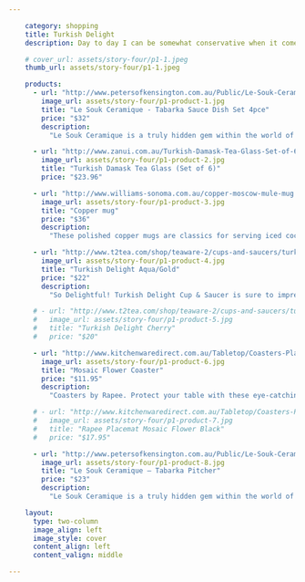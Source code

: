 ```yaml
---

    category: shopping
    title: Turkish Delight
    description: Day to day I can be somewhat conservative when it comes to dinnerware. However, as the sun starts to shine I like to keep a look out for some bright and colourful touches to add to my dinner table. Recently I’ve fallen in love with Turkish inspired pieces - I can’t help but fall in love with the vibrancy of colours and exotic patterns! These beautiful pieces will be making their way out this Spring!

    # cover_url: assets/story-four/p1-1.jpeg
    thumb_url: assets/story-four/p1-1.jpeg

    products:
      - url: "http://www.petersofkensington.com.au/Public/Le-Souk-Ceramique-Tabarka-Sauce-Dish-Set-4pce.aspx"
        image_url: assets/story-four/p1-product-1.jpg
        title: "Le Souk Ceramique - Tabarka Sauce Dish Set 4pce"
        price: "$32"
        description:
          "Le Souk Ceramique is a truly hidden gem within the world of ceramics. Originating from Tunisia, just a little way away from the Mediterranean coast, Le Souk Ceramique’s tidy little studio is a marvel of hands-on artisans throwing clay and painting fired works without the aid of expensive machinery. Pots and bowls are still made on a traditional potter’s wheel; the only modern innovations are the high-tech paints and glazes."

      - url: "http://www.zanui.com.au/Turkish-Damask-Tea-Glass-Set-of-6-85575.html"
        image_url: assets/story-four/p1-product-2.jpg
        title: "Turkish Damask Tea Glass (Set of 6)"
        price: "$23.96"

      - url: "http://www.williams-sonoma.com.au/copper-moscow-mule-mug.html"
        image_url: assets/story-four/p1-product-3.jpg
        title: "Copper mug"
        price: "$36"
        description:
          "These polished copper mugs are classics for serving iced cocktails such as the Moscow Mule, a blend of vodka, ginger beer and lime juice. The metal keeps cocktails and other refreshments ice-cold. Our mugs are handcrafted by artisans in Turkey who carry on the ancient traditions of Anatolian metalworking. Each is spun and hammered by hand of solid copper, with riveted handles and a tin lining. The copper will age naturally to a rich bronze patina."

      - url: "http://www.t2tea.com/shop/teaware-2/cups-and-saucers/turkish-delight-aqua-gold/"
        image_url: assets/story-four/p1-product-4.jpg
        title: "Turkish Delight Aqua/Gold"
        price: "$22"
        description:
          "So Delightful! Turkish Delight Cup & Saucer is sure to impress. Mix and match this colourful range or add to your existing set. Now there's an excuse to purchase more than one colour!"

      # - url: "http://www.t2tea.com/shop/teaware-2/cups-and-saucers/turkish-delight-cherry/"
      #   image_url: assets/story-four/p1-product-5.jpg
      #   title: "Turkish Delight Cherry"
      #   price: "$20"

      - url: "http://www.kitchenwaredirect.com.au/Tabletop/Coasters-Placemats/Rapee-Coaster-Set-of-4-Mosaic-Flower-Black"
        image_url: assets/story-four/p1-product-6.jpg
        title: "Mosaic Flower Coaster"
        price: "$11.95"
        description:
          "Coasters by Rapee. Protect your table with these eye-catching Mosaic Flower Coasters in Black. The set of four is made from PVC and features a moulded pattern. Each coaster is 10cm by 10cm in size. From high end to everyday ware, Rapee caters to all tastes and budgets with their specialist range of cushions, napery, outdoor and home furnishings. Inspiration is drawn from around the world with overseas fashion trends influencing their innovative array of homewares and accessories."

      # - url: "http://www.kitchenwaredirect.com.au/Tabletop/Coasters-Placemats/Rapee-Placemat-Mosaic-Flower-Black"
      #   image_url: assets/story-four/p1-product-7.jpg
      #   title: "Rapee Placemat Mosaic Flower Black"
      #   price: "$17.95"

      - url: "http://www.petersofkensington.com.au/Public/Le-Souk-Ceramique-Tabarka-Pitcher.aspx"
        image_url: assets/story-four/p1-product-8.jpg
        title: "Le Souk Ceramique – Tabarka Pitcher"
        price: "$23"
        description:
          "Le Souk Ceramique is a truly hidden gem within the world of ceramics. Originating from Tunisia, just a little way away from the Mediterranean coast, Le Souk Ceramique’s tidy little studio is a marvel of hands-on artisans throwing clay and painting fired works without the aid of expensive machinery. Pots and bowls are still made on a traditional potter’s wheel; the only modern innovations are the high-tech paints and glazes."

    layout:
      type: two-column
      image_align: left
      image_style: cover
      content_align: left
      content_valign: middle

---
```


